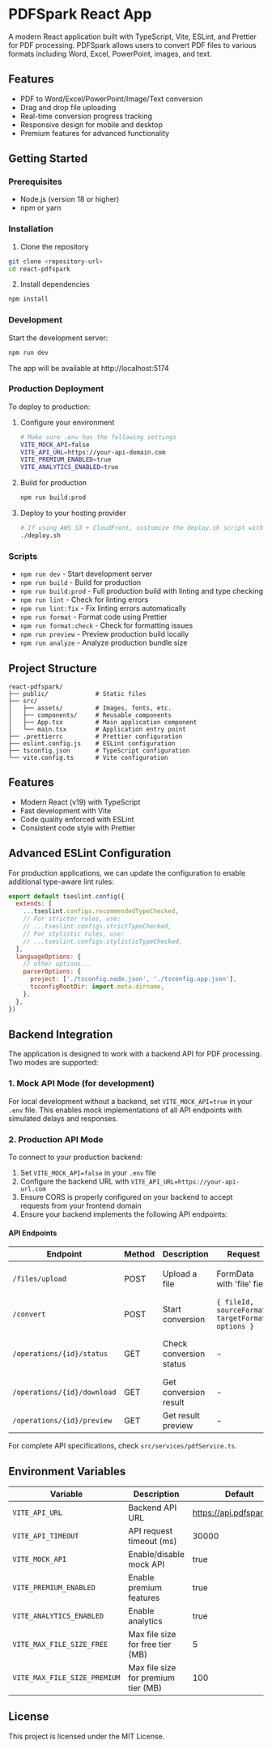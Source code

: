 # PDFSpark React App

A modern React application built with TypeScript, Vite, ESLint, and Prettier for PDF processing. PDFSpark allows users to convert PDF files to various formats including Word, Excel, PowerPoint, images, and text.

## Features

- PDF to Word/Excel/PowerPoint/Image/Text conversion
- Drag and drop file uploading
- Real-time conversion progress tracking
- Responsive design for mobile and desktop
- Premium features for advanced functionality

## Getting Started

### Prerequisites

- Node.js (version 18 or higher)
- npm or yarn

### Installation

1. Clone the repository
```bash
git clone <repository-url>
cd react-pdfspark
```

2. Install dependencies
```bash
npm install
```

### Development

Start the development server:
```bash
npm run dev
```

The app will be available at http://localhost:5174

### Production Deployment

To deploy to production:

1. Configure your environment
   ```bash
   # Make sure .env has the following settings
   VITE_MOCK_API=false
   VITE_API_URL=https://your-api-domain.com
   VITE_PREMIUM_ENABLED=true
   VITE_ANALYTICS_ENABLED=true
   ```

2. Build for production
   ```bash
   npm run build:prod
   ```

3. Deploy to your hosting provider
   ```bash
   # If using AWS S3 + CloudFront, customize the deploy.sh script with your settings
   ./deploy.sh
   ```

### Scripts

- `npm run dev` - Start development server
- `npm run build` - Build for production
- `npm run build:prod` - Full production build with linting and type checking
- `npm run lint` - Check for linting errors
- `npm run lint:fix` - Fix linting errors automatically
- `npm run format` - Format code using Prettier
- `npm run format:check` - Check for formatting issues
- `npm run preview` - Preview production build locally
- `npm run analyze` - Analyze production bundle size

## Project Structure

```
react-pdfspark/
├── public/             # Static files
├── src/
│   ├── assets/         # Images, fonts, etc.
│   ├── components/     # Reusable components
│   ├── App.tsx         # Main application component
│   └── main.tsx        # Application entry point
├── .prettierrc         # Prettier configuration
├── eslint.config.js    # ESLint configuration
├── tsconfig.json       # TypeScript configuration
└── vite.config.ts      # Vite configuration
```

## Features

- Modern React (v19) with TypeScript
- Fast development with Vite
- Code quality enforced with ESLint
- Consistent code style with Prettier

## Advanced ESLint Configuration

For production applications, we can update the configuration to enable additional type-aware lint rules:

```js
export default tseslint.config({
  extends: [
    ...tseslint.configs.recommendedTypeChecked,
    // For stricter rules, use:
    // ...tseslint.configs.strictTypeChecked,
    // For stylistic rules, use:
    // ...tseslint.configs.stylisticTypeChecked,
  ],
  languageOptions: {
    // other options...
    parserOptions: {
      project: ['./tsconfig.node.json', './tsconfig.app.json'],
      tsconfigRootDir: import.meta.dirname,
    },
  },
})
```

## Backend Integration

The application is designed to work with a backend API for PDF processing. Two modes are supported:

### 1. Mock API Mode (for development)

For local development without a backend, set `VITE_MOCK_API=true` in your `.env` file. This enables mock implementations of all API endpoints with simulated delays and responses.

### 2. Production API Mode

To connect to your production backend:

1. Set `VITE_MOCK_API=false` in your `.env` file
2. Configure the backend URL with `VITE_API_URL=https://your-api-url.com` 
3. Ensure CORS is properly configured on your backend to accept requests from your frontend domain
4. Ensure your backend implements the following API endpoints:

#### API Endpoints

| Endpoint | Method | Description | Request | Response |
|----------|--------|-------------|---------|----------|
| `/files/upload` | POST | Upload a file | FormData with 'file' field | `{ success, fileId, fileName, fileSize, uploadDate, expiryDate, previewUrl? }` |
| `/convert` | POST | Start conversion | `{ fileId, sourceFormat, targetFormat, options }` | `{ success, operationId, estimatedTime, isPremium, price?, currency? }` |
| `/operations/{id}/status` | GET | Check conversion status | - | `{ operationId, status, progress, estimatedTimeRemaining, resultFileId?, errorMessage? }` |
| `/operations/{id}/download` | GET | Get conversion result | - | `{ success, downloadUrl, expiryTime, fileName, fileSize }` |
| `/operations/{id}/preview` | GET | Get result preview | - | `{ previewUrl }` |

For complete API specifications, check `src/services/pdfService.ts`.

## Environment Variables

| Variable | Description | Default |
|----------|-------------|---------|
| `VITE_API_URL` | Backend API URL | https://api.pdfspark.com |
| `VITE_API_TIMEOUT` | API request timeout (ms) | 30000 |
| `VITE_MOCK_API` | Enable/disable mock API | true |
| `VITE_PREMIUM_ENABLED` | Enable premium features | true |
| `VITE_ANALYTICS_ENABLED` | Enable analytics | true |
| `VITE_MAX_FILE_SIZE_FREE` | Max file size for free tier (MB) | 5 |
| `VITE_MAX_FILE_SIZE_PREMIUM` | Max file size for premium tier (MB) | 100 |

## License

This project is licensed under the MIT License.
